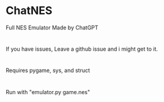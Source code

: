 # ChatNES
Full NES Emulator Made by ChatGPT
#
If you have issues, Leave a github issue and i might get to it.
#
Requires pygame, sys, and struct
#
Run with "emulator.py game.nes"
